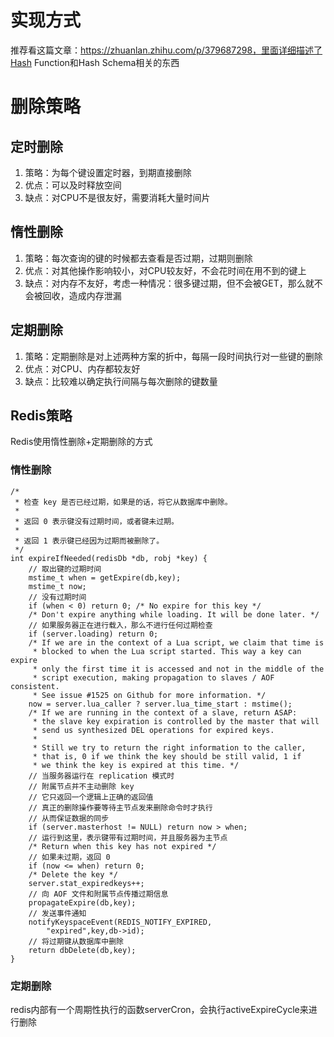 # 实现方式
推荐看这篇文章：https://zhuanlan.zhihu.com/p/379687298，里面详细描述了Hash Function和Hash Schema相关的东西


# 删除策略
## 定时删除
1. 策略：为每个键设置定时器，到期直接删除
2. 优点：可以及时释放空间
3. 缺点：对CPU不是很友好，需要消耗大量时间片

## 惰性删除
1. 策略：每次查询的键的时候都去查看是否过期，过期则删除
2. 优点：对其他操作影响较小，对CPU较友好，不会花时间在用不到的键上
3. 缺点：对内存不友好，考虑一种情况：很多键过期，但不会被GET，那么就不会被回收，造成内存泄漏

## 定期删除
1. 策略：定期删除是对上述两种方案的折中，每隔一段时间执行对一些键的删除
2. 优点：对CPU、内存都较友好
3. 缺点：比较难以确定执行间隔与每次删除的键数量

## Redis策略
Redis使用惰性删除+定期删除的方式
### 惰性删除
```
/*
 * 检查 key 是否已经过期，如果是的话，将它从数据库中删除。
 *
 * 返回 0 表示键没有过期时间，或者键未过期。
 *
 * 返回 1 表示键已经因为过期而被删除了。
 */
int expireIfNeeded(redisDb *db, robj *key) {
    // 取出键的过期时间
    mstime_t when = getExpire(db,key);
    mstime_t now;
    // 没有过期时间
    if (when < 0) return 0; /* No expire for this key */
    /* Don't expire anything while loading. It will be done later. */
    // 如果服务器正在进行载入，那么不进行任何过期检查
    if (server.loading) return 0;
    /* If we are in the context of a Lua script, we claim that time is
     * blocked to when the Lua script started. This way a key can expire
     * only the first time it is accessed and not in the middle of the
     * script execution, making propagation to slaves / AOF consistent.
     * See issue #1525 on Github for more information. */
    now = server.lua_caller ? server.lua_time_start : mstime();
    /* If we are running in the context of a slave, return ASAP:
     * the slave key expiration is controlled by the master that will
     * send us synthesized DEL operations for expired keys.
     *
     * Still we try to return the right information to the caller, 
     * that is, 0 if we think the key should be still valid, 1 if
     * we think the key is expired at this time. */
    // 当服务器运行在 replication 模式时
    // 附属节点并不主动删除 key
    // 它只返回一个逻辑上正确的返回值
    // 真正的删除操作要等待主节点发来删除命令时才执行
    // 从而保证数据的同步
    if (server.masterhost != NULL) return now > when;
    // 运行到这里，表示键带有过期时间，并且服务器为主节点
    /* Return when this key has not expired */
    // 如果未过期，返回 0
    if (now <= when) return 0;
    /* Delete the key */
    server.stat_expiredkeys++;
    // 向 AOF 文件和附属节点传播过期信息
    propagateExpire(db,key);
    // 发送事件通知
    notifyKeyspaceEvent(REDIS_NOTIFY_EXPIRED,
        "expired",key,db->id);
    // 将过期键从数据库中删除
    return dbDelete(db,key);
}
```

### 定期删除
redis内部有一个周期性执行的函数serverCron，会执行activeExpireCycle来进行删除
